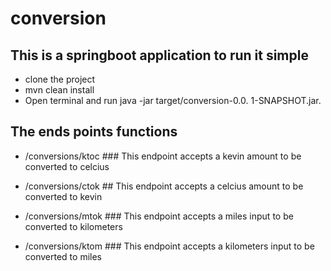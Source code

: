 # conversion
## This is a springboot application to run it simple
- clone the project
- mvn clean install
- Open terminal and run java -jar target/conversion-0.0. 1-SNAPSHOT.jar.

## The ends points functions

- /conversions/ktoc ### This endpoint accepts a kevin amount to be converted to celcius

- /conversions/ctok ## This endpoint accepts a celcius amount to be converted to kevin

- /conversions/mtok ### This endpoint accepts a miles input to be converted to kilometers

- /conversions/ktom ### This endpoint accepts a kilometers input to be converted to miles
